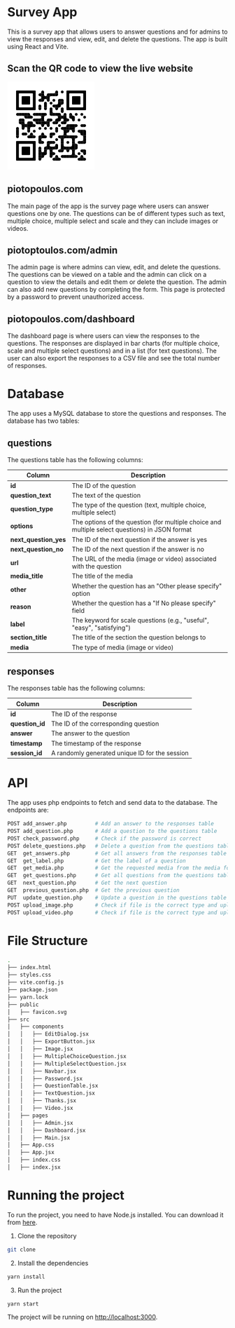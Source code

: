 # Survey App

This is a survey app that allows users to answer questions and for admins to view the responses and view, edit, and delete the questions. The app is built using React and Vite.

## Scan the QR code to view the live website

<img src="qr.svg" alt="qr-code" width=200 />

## piotopoulos.com

The main page of the app is the survey page where users can answer questions one by one. The questions can be of different types such as text, multiple choice, multiple select and scale and they can include images or videos.

## piotoptoulos.com/admin

The admin page is where admins can view, edit, and delete the questions. The questions can be viewed on a table and the admin can click on a question to view the details and edit them or delete the question. The admin can also add new questions by completing the form. This page is protected by a password to prevent unauthorized access.

## piotopoulos.com/dashboard

The dashboard page is where users can view the responses to the questions. The responses are displayed in bar charts (for multiple choice, scale and multiple select questions) and in a list (for text questions). The user can also export the responses to a CSV file and see the total number of responses.

# Database

The app uses a MySQL database to store the questions and responses. The database has two tables:

## questions

The questions table has the following columns:

| Column                | Description                                                                                    |
| --------------------- | ---------------------------------------------------------------------------------------------- |
| **id**                | The ID of the question                                                                         |
| **question_text**     | The text of the question                                                                       |
| **question_type**     | The type of the question (text, multiple choice, multiple select)                              |
| **options**           | The options of the question (for multiple choice and multiple select questions) in JSON format |
| **next_question_yes** | The ID of the next question if the answer is yes                                               |
| **next_question_no**  | The ID of the next question if the answer is no                                                |
| **url**               | The URL of the media (image or video) associated with the question                             |
| **media_title**       | The title of the media                                                                         |
| **other**             | Whether the question has an "Other please specify" option                                      |
| **reason**            | Whether the question has a "If No please specify" field                                        |
| **label**             | The keyword for scale questions (e.g., "useful", "easy", "satisfying")                         |
| **section_title**     | The title of the section the question belongs to                                               |
| **media**             | The type of media (image or video)                                                             |

## responses

The responses table has the following columns:

| Column          | Description                                    |
| --------------- | ---------------------------------------------- |
| **id**          | The ID of the response                         |
| **question_id** | The ID of the corresponding question           |
| **answer**      | The answer to the question                     |
| **timestamp**   | The timestamp of the response                  |
| **session_id**  | A randomly generated unique ID for the session |

# API

The app uses php endpoints to fetch and send data to the database. The endpoints are:

```bash
POST add_answer.php         # Add an answer to the responses table
POST add_question.php       # Add a question to the questions table
POST check_password.php     # Check if the password is correct
POST delete_questions.php   # Delete a question from the questions table
GET  get_answers.php        # Get all answers from the responses table
GET  get_label.php          # Get the label of a question
GET  get_media.php          # Get the requested media from the media folder
GET  get_questions.php      # Get all questions from the questions table
GET  next_question.php      # Get the next question
GET  previous_question.php  # Get the previous question
PUT  update_question.php    # Update a question in the questions table
POST upload_image.php       # Check if file is the correct type and upload it to the media folder
POST upload_video.php       # Check if file is the correct type and upload it to the media folder
```

# File Structure

```bash
.
├── index.html
├── styles.css
├── vite.config.js
├── package.json
├── yarn.lock
├── public
│   ├── favicon.svg
├── src
│   ├── components
│   │   ├── EditDialog.jsx
│   │   ├── ExportButton.jsx
│   │   ├── Image.jsx
│   │   ├── MultipleChoiceQuestion.jsx
│   │   ├── MultipleSelectQuestion.jsx
│   │   ├── Navbar.jsx
│   │   ├── Password.jsx
│   │   ├── QuestionTable.jsx
│   │   ├── TextQuestion.jsx
│   │   ├── Thanks.jsx
│   │   ├── Video.jsx
│   ├── pages
│   │   ├── Admin.jsx
│   │   ├── Dashboard.jsx
│   │   ├── Main.jsx
│   ├── App.css
│   ├── App.jsx
│   ├── index.css
│   ├── index.jsx

```

# Running the project

To run the project, you need to have Node.js installed. You can download it from [here](https://nodejs.org/).

1. Clone the repository

```bash
git clone
```

2. Install the dependencies

```bash
yarn install
```

3. Run the project

```bash
yarn start
```

The project will be running on [http://localhost:3000](http://localhost:3000).
